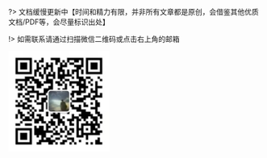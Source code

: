 ?> 文档缓慢更新中【时间和精力有限，并非所有文章都是原创，会借鉴其他优质文档/PDF等，会尽量标识出处】

!> 如需联系请通过扫描微信二维码或点击右上角的邮箱

![微信二维码](/微信二维码.jpg "请用微信扫一扫")

<!-- 解决Gitee挂件中emoji渲染问题 -->
<meta name="referrer" content="no-referrer"/>
<script src='https://gitee.com/Tangshh/notes/widget_preview' async defer></script>
<div id="osc-gitee-widget-tag"></div>
<style>
    #osc-gitee-widget-tag{padding-top: 5em;user-select: none;}
    .osc_pro_color {color: #4183c4 !important;}
    .osc_panel_color {background-color: #ffffff !important;}
    .osc_background_color {background-color: #ffffff !important;}
    .osc_border_color {border-color: #e3e9ed !important;}
    .osc_desc_color {color: #666666 !important;}
    .osc_link_color * {color: #9b9b9b !important;}
    .commit_short_id.osc_link_color{margin-right: 10px;}
    .emoji{margin-right: 5px;height: 1em !important}
</style>
